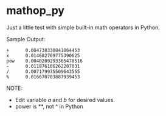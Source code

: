 # mathop_py
 
Just a little test with simple built-in math operators in Python.

Sample Output:

```
+      0.004738330841064453
x      0.014682769775390625
pow    0.0040209293365478516
-      0.011876106262207031
/      0.007179975509643555
%      0.016670703887939453
```

NOTE: 
- Edit variable *a* and *b* for desired values.
- power is **, not ^ in Python
